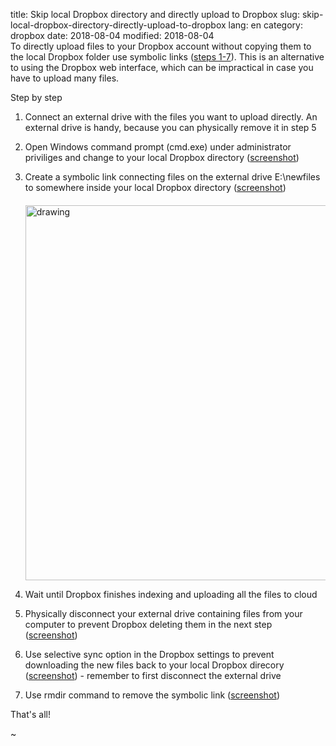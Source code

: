 title: Skip local Dropbox directory and directly upload to Dropbox
slug: skip-local-dropbox-directory-directly-upload-to-dropbox
lang: en
category: dropbox
date: 2018-08-04
modified: 2018-08-04
<br />
To directly upload files to your Dropbox account without copying them to the local Dropbox folder use symbolic links ([steps 1-7](#ss)). This is an alternative to using the Dropbox web interface, which can be impractical in case you have to upload many files.

<a name="ss">Step by step</a>

1. Connect an external drive with the files you want to upload directly. An external drive is handy, because you can physically remove it in step 5

2. Open Windows command prompt (cmd.exe) under administrator priviliges and change to your local Dropbox directory (<a href="static/2018-dbgf/001.gif" alt="drawing" style="width:400px;" target="_blank" >screenshot</a>)

3. Create a symbolic link connecting files on the external drive E:\newfiles to somewhere inside your local Dropbox directory (<a href="static/2018-dbgf/002.gif" alt="drawing" style="width:400px;" target="_blank" >screenshot</a>) <img src="static/2018-dbgf/002.gif" alt="drawing" style="margin-top:20px; width:600px;"/>

4. Wait until Dropbox finishes indexing and uploading all the files to cloud

5. Physically disconnect your external drive containing files from your computer to prevent Dropbox deleting them in the next step (<a href="static/2018-dbgf/003.gif" alt="drawing" style="width:400px;" target="_blank" >screenshot</a>)

6. Use selective sync option in the Dropbox settings to prevent downloading the new files back to your local Dropbox direcory (<a href="static/2018-dbgf/004.gif" alt="drawing" style="width:400px;" target="_blank" >screenshot</a>) - remember to first disconnect the external drive

7. Use rmdir command to remove the symbolic link (<a href="static/2018-dbgf/005.gif" alt="drawing" style="width:400px;" target="_blank" >screenshot</a>)


That's all!

~                                                        